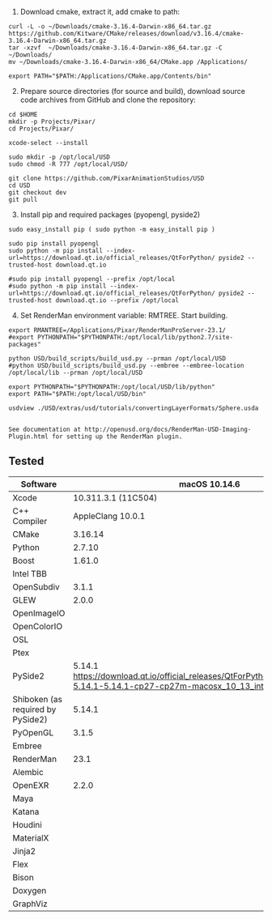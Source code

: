 1) Download cmake, extract it, add cmake to path:
```
curl -L -o ~/Downloads/cmake-3.16.4-Darwin-x86_64.tar.gz https://github.com/Kitware/CMake/releases/download/v3.16.4/cmake-3.16.4-Darwin-x86_64.tar.gz
tar -xzvf  ~/Downloads/cmake-3.16.4-Darwin-x86_64.tar.gz -C ~/Downloads/
mv ~/Downloads/cmake-3.16.4-Darwin-x86_64/CMake.app /Applications/

export PATH="$PATH:/Applications/CMake.app/Contents/bin"
```

2) Prepare source directories (for source and build), download source code archives from GitHub and clone the repository:
```terminal
cd $HOME
mkdir -p Projects/Pixar/
cd Projects/Pixar/

xcode-select --install

sudo mkdir -p /opt/local/USD
sudo chmod -R 777 /opt/local/USD/

git clone https://github.com/PixarAnimationStudios/USD
cd USD
git checkout dev
git pull
```

3) Install pip and required packages (pyopengl, pyside2)
```terminal
sudo easy_install pip ( sudo python -m easy_install pip )

sudo pip install pyopengl
sudo python -m pip install --index-url=https://download.qt.io/official_releases/QtForPython/ pyside2 --trusted-host download.qt.io

#sudo pip install pyopengl --prefix /opt/local
#sudo python -m pip install --index-url=https://download.qt.io/official_releases/QtForPython/ pyside2 --trusted-host download.qt.io --prefix /opt/local
```

4) Set RenderMan environment variable: RMTREE. Start building.
```terminal
export RMANTREE=/Applications/Pixar/RenderManProServer-23.1/
#export PYTHONPATH="$PYTHONPATH:/opt/local/lib/python2.7/site-packages"

python USD/build_scripts/build_usd.py --prman /opt/local/USD
#python USD/build_scripts/build_usd.py --embree --embree-location /opt/local/lib --prman /opt/local/USD

export PYTHONPATH="$PYTHONPATH:/opt/local/USD/lib/python"
export PATH="$PATH:/opt/local/USD/bin"

usdview ./USD/extras/usd/tutorials/convertingLayerFormats/Sphere.usda


See documentation at http://openusd.org/docs/RenderMan-USD-Imaging-Plugin.html for setting up the RenderMan plugin.
```


## Tested

| Software      | macOS 10.14.6 |
| ------------- | ------------ |
| Xcode         | 10.311.3.1 (11C504) |
| C++ Compiler  | AppleClang 10.0.1 |
| CMake         | 3.16.14      |
| Python        | 2.7.10       |
| Boost         | 1.61.0       |
| Intel TBB     |              |
| OpenSubdiv    | 3.1.1        |
| GLEW          | 2.0.0        |
| OpenImageIO   |              |
| OpenColorIO   |              |
| OSL           |              |
| Ptex          |              |
| PySide2       | 5.14.1 https://download.qt.io/official_releases/QtForPython/pyside2/PySide2-5.14.1-5.14.1-cp27-cp27m-macosx_10_13_intel.whl (147.9 MB) |
| Shiboken (as required by PySide2) | 5.14.1       |
| PyOpenGL      | 3.1.5        |
| Embree        |              |
| RenderMan     | 23.1         |
| Alembic       |              |
| OpenEXR       | 2.2.0        |
| Maya          |              |
| Katana        |              |
| Houdini       |              |
| MaterialX     |              |
| Jinja2        |              |
| Flex          |              |
| Bison         |              |
| Doxygen       |              |
| GraphViz      |              |

